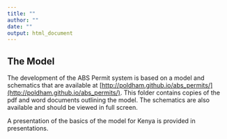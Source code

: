 ```yaml
---
title: ""
author: ""
date: ""
output: html_document
---
```


## The Model

The development of the ABS Permit system is based on a model and schematics that are available at [http://poldham.github.io/abs_permits/](http://poldham.github.io/abs_permits/). This folder contains copies of the pdf and word documents outlining the model. The schematics are also available and should be viewed in full screen. 

A presentation of the basics of the model for Kenya is provided in presentations. 
